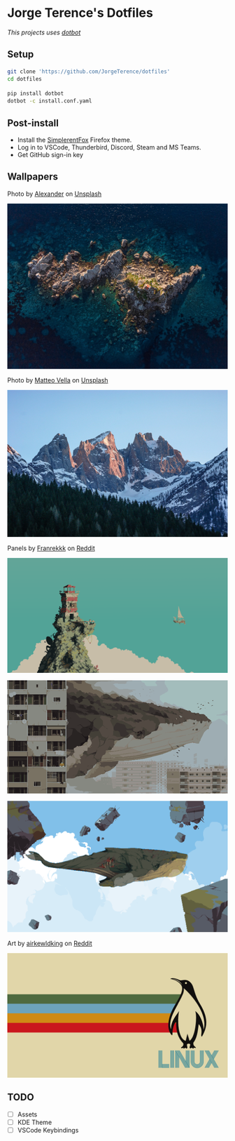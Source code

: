 # Jorge Terence's Dotfiles

_This projects uses [dotbot](https://github.com/anishathalye/dotbot)_

## Setup

```sh
git clone 'https://github.com/JorgeTerence/dotfiles'
cd dotfiles

pip install dotbot
dotbot -c install.conf.yaml
```

## Post-install

- Install the [SimplerentFox](https://addons.mozilla.org/en-US/firefox/addon/simplerentfox) Firefox theme.
- Log in to VSCode, Thunderbird, Discord, Steam and MS Teams.
- Get GitHub sign-in key

## Wallpapers

Photo by [Alexander](https://unsplash.com/@blgnlife?utm_source=unsplash&utm_medium=referral&utm_content=creditCopyText) on [Unsplash](https://unsplash.com/?utm_source=unsplash&utm_medium=referral&utm_content=creditCopyText)

![island](wallpapers/island.jpg)

Photo by [Matteo Vella](https://unsplash.com/@dragomv?utm_source=unsplash&utm_medium=referral&utm_content=creditCopyText) on [Unsplash](https://unsplash.com/?utm_source=unsplash&utm_medium=referral&utm_content=creditCopyText)

![mountains](wallpapers/peaks.jpg)

Panels by [Franrekkk](https://www.reddit.com/user/Franrekkk) on [Reddit](https://www.reddit.com/r/pixelart)

![lighthouse](wallpapers/lighthouse.png)

![flying whale in city](wallpapers/smog.png)

![flying zombie whale](wallpapers/gutwhale.png)

Art by [airkewldking](https://www.reddit.com/user/airkewldking) on [Reddit](https://www.reddit.com/r/wallpaper)

![70's Gruvbox Linux](wallpapers/gruvbox-linux.png)

## TODO

- [ ] Assets
- [ ] KDE Theme
- [ ] VSCode Keybindings
